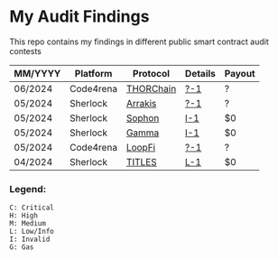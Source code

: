 # My Audit Findings

This repo contains my findings in different public smart contract audit contests

| MM/YYYY | Platform | Protocol | Details | Payout |
| --- | --- | --- | --- | --- |
| 06/2024 | Code4rena | [THORChain](https://code4rena.com/audits/2024-06-thorchain) | [?-1](#) | ? |
| 05/2024 | Sherlock | [Arrakis](https://audits.sherlock.xyz/contests/195) | [?-1](github.com/sherlock-audit/2024-03-arrakis-judging/issues/1) | ? |
| 05/2024 | Sherlock | [Sophon](https://audits.sherlock.xyz/contests/376) | [I-1](https://github.com/sherlock-audit/2024-05-sophon-judging/issues/18) | $0 |
| 05/2024 | Sherlock | [Gamma](https://audits.sherlock.xyz/contests/330) | [I-1](https://github.com/sherlock-audit/2024-05-gamma-staking-judging/issues/189) | $0 |
| 05/2024 | Code4rena | [LoopFi](https://code4rena.com/audits/2024-05-loopfi) | [?-1](#) | ? |
| 04/2024 | Sherlock | [TITLES](https://audits.sherlock.xyz/contests/326) | [L-1](https://github.com/sherlock-audit/2024-04-titles-judging/issues/238) | $0 |


### Legend:
```
C: Critical
H: High
M: Medium
L: Low/Info
I: Invalid
G: Gas
```
